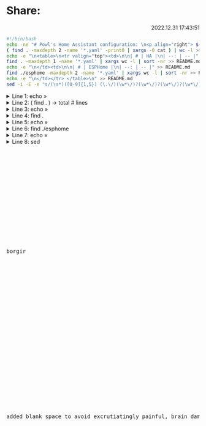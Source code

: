 # Share:
<p align=right> 2022.12.31 17:43:51 </p>

```bash
#!/bin/bash
echo -ne "# Powl's Home Assistant configuration: \n<p align="right"> $(date +"${1:-%Y.%m.%d %H:%M:%S}") </p>\n\n## Total lines of code: " > README.md 
( find . -maxdepth 2 -name '*.yaml' -print0 | xargs -0 cat ) | wc -l >> README.md
echo -e "\n<table>\n<tr valign="top"><td>\n\n| # | HA |\n| --: | -- |" >> README.md
find . -maxdepth 1 -name '*.yaml' | xargs wc -l | sort -nr >> README.md
echo -e "\n</td><td>\n\n| # | ESPHome |\n| --: | -- |" >> README.md
find ./esphome -maxdepth 2 -name '*.yaml' | xargs wc -l | sort -nr >> README.md
echo -e "\n</td></tr> </table>\n" >> README.md
sed -i -E -e "s/(\s*)([0-9]{1,5}) (\.\/)(\w*\/)?(\w*\/)?(\w*\/)?(\w*\/)?(.*\.yaml)/\1\2 [\5\6\7\8](\3\4\5\6\7\8)/" -e "s/(\s{2,10})([0-9]{1,5})/| \2 |/" -e "s/\| ([0-9]*) \| total/\| \*\*\1\*\* \| \*\*Total\*\*/" README.md
```
<details><summary> Line 1: echo »</summary>
<p>

```bash
echo -ne "# Powl's Home Assistant configuration: \n<p align="right"> $(date +"${1:-%Y.%m.%d %H:%M:%S}") </p>\n\n## Total lines of code: " > README.md 
```
echoes the strin and writes to README.md

flag `-e` means `\n` is expanded to a newline character instead of being literally printed

flag `-n` means no trailing new line. We want the following number on the same line

resulting in
```bash
# Powl's Home Assistant configuration: 
<p align="right"> $(date +"${1:-%Y.%m.%d %H:%M:%S}") </p>

## Total lines of code: 
```
where `$(date + "")` renders current date in format given by `$1` or the default `%Y.%m.%d %H:%M:%S` if none given. 

(`$1` is BLABLA when executing `user@device: /home/ $ makereadme.sh BLABLA`)

```
# Powl's Home Assistant configuration: 
<p align="right"> 2023.01.01 13:37:00 </p>

## Total lines of code:
```

</p>
</details>


<details><summary>Line 2: ( find . ) → total # lines </summary>
<p>

```bash
( find . -maxdepth 2 -name '*.yaml' -print0 | xargs -0 cat ) | wc -l >> README.md
```
finds all files in `.` (here)

max depth means only include subdirs of that depth max. I want files of current dir and one dir below (i.e. esphome)

`-name` specifies the file name

`-print0` means don't print to stdout I guess lol

all that is piped via `cat` to `wc -l` which counts the total number of lines in all files that were found.

```
# Powl's Home Assistant configuration: 
<p align="right"> 2023.01.01 13:37:00 </p>

## Total lines of code: 10486
```

</p>
</details>


<details><summary>Line 3: echo »</summary>
<p>

#### We want two tables, HA and ESPHome, nested inside one larger table.
Tables in markdown look like this:
```
|  Title1  | Title2 |
| -------- | ------ |   <--- can specify horiz column alignment 
|  myrow1  | mydata |         with a colon on either side, see example
```

two of which are put into this html thingy

```html
<table>
<tr valign=top><td>   <--- this align prevents the shorter table from 
    mytable1                  scooting halfway down and looking ugly af lol
</td><td>
    mytable2
</td></tr>
</table>
```
so we begin to print

```bash
echo -e "\n<table>\n<tr valign="top"><td>\n\n| # | HA |\n| --: | -- |" >> README.md
```
resulting in
```
▐
<table>
<tr valign="top"><td>

|  #  | HA |
| --: | -- |  <-- left column is now right-aligned
```
</p>
</details>



<details><summary>Line 4: find . </summary>
<p>

```bash
find . -maxdepth 1 -name '*.yaml' | xargs wc -l | sort -nr >> README.md
```
pretty self explanatory, finds files, counts lines, sorts numerically, writes

For reference, find's regular console output looks like this:
```
User@DESKTOP: /home/config $ find . -maxdepth 1 -name '*.yaml' | xargs wc -l | sort -nr
  7934 total
  3435 ./automations.yaml
  1825 ./scripts.yaml
   802 ./automations-telegram.yaml
   300 ./configuration.yaml
etc...
```

</p>
</details>

<details><summary>Line 5: echo »</summary>
<p>

```bash
echo -e "\n</td><td>\n\n| # | ESPHome |\n| --: | -- |" >> README.md
```
same shit again, prints

```
▐
</td><td>   <-- divider between table1 and table2

|  #  | ESPHome |
| --: | -- |

```

</p>
</details>


<details><summary>Line 6: find ./esphome </summary>
<p>

```bash
find ./esphome -maxdepth 2 -name '*.yaml' | xargs wc -l | sort -nr >> README.md
```

again, self explanatory, finds files in subdir `esphome/` and **one** layer of subdirs, i.e. `esphome/common/` 

stdout is:

```
User@DESKTOP: /home/config $ find ./esphome -maxdepth 2 -name '*.yaml' | xargs wc -l | sort -nr
  2591 total
   572 ./esphome/gerald.yaml
   274 ./esphome/cora.yaml
   262 ./esphome/frieder.yaml
   237 ./esphome/berta.yaml
etc...
```

</p>
</details>

<details><summary>Line 7: echo »</summary>
<p>

```bash
echo -e "\n</td></tr> </table>\n" >> README.md
```

bruh

```
▐
</td></tr> </table>     <-- end of tableception
```

</p>
</details>



<details><summary>Line 8: sed</summary>
<p>

# sed

sed enables regex operations on files. Usually sed outputs to stdout, but

flag `-i` makes it write to the file it is reading from

falg `-E` enables extended patterns, used for grouping patterns with `(...)` and later referring to them with `\1` etc.

flag `-e` is just an identifyer of a regex pattern we wanna apply. We're using it it three times

```bash
sed -i -E 
-e "s/(\s*)([0-9]{1,5}) (\.\/)(\w*\/)?(\w*\/)?(\w*\/)?(\w*\/)?(.*\.yaml)/\1\2 [\5\6\7\8](\3\4\5\6\7\8)/" 
-e "s/(\s{2,10})([0-9]{1,5})/| \2 |/" 
-e "s/\| ([0-9]*) \| total/\| \*\*\1\*\* \| \*\*Total\*\*/" README.md
```

We want to replace text (`s`), so we use `-e "s/ search_pattern / replace_with /"`

<br/>

### First pattern: Place links to the files

```bash
-e "s/(\s*)([0-9]{1,5}) (\.\/)(\w*\/)?(\w*\/)?(\w*\/)?(\w*\/)?(.*\.yaml)/\1\2 [\5\6\7\8](\3\4\5\6\7\8)/" 
```

<details><summary>Unfold</summary>
<p>

We can place links using this syntax: `[prettyname](link/to/file)`

Replace `(\s*)([0-9]{1,5}) (\.\/)(\w*\/)?(\w*\/)?(\w*\/)?(\w*\/)?(.*\.yaml)`

with `\1\2 [\5\6\7\8](\3\4\5\6\7\8)`

```
  7918 total
  3435 ./automations.yaml
   572 ./esphome/gerald.yaml
\1 \2  \3  \4\7      \8
```

`\1` contains `\s*` which is an arbitrary amount of whitespaces that are followed by a number (in \2). But regex is a greedy cunt so it takes em all lol

`\2` contains `[0-9]{1,5}` which is one to five digits, remember, greedy. This is the amount of lines in the file we're currently looking at.

`\3` contains `\.\/` which is just a full stop and a forwardslash, but both need to be escaped (coz `.` is *any* char)

`\4,\5,\6,\7` *can* contain `\w*\/` (quantified by ?, so either 0 or 1 occurance) which means an arbitrary amount of word chars, followed by a forwardslash. This is all subdirectories, **if there are any**.

finally, `\8` contains `.*\.yaml` which is any amount of any character followed by `.yaml` = The filename.

After that, our text looks like this

```
  7918 total
  3435 [automations.yaml](./automations.yaml)
   572 [gerald.yaml](./esphome/gerald.yaml)
\1 \2  [ \5\6\7\8  ](    \3\4\5\6\7\8     )
```
Notice in the square brackets we intentionally left out some path variables but kept others.
We don't want `\3\4` (`./` and `esphome/`) but do wan't `\5\6\7`, because those can store any path beyond `esphome/`, for example esphome's subdir `common/`.
<details><summary>Have a look if you need</summary>
<p>

```
 7918 total
    1 ./esphome/common/build_path.yaml 
translates to:
    1 [common/build_path.yaml](./esphome/common/build_path.yaml)
\1 \2 [       \5\6\7\8       ](          \3\4\5\6\7\8          )
```
</p>
</details>


</p>
</details>

<br/>

### Second pattern. Put pipes around line numbers

```bash
-e "s/(\s{2,10})([0-9]{1,5})/| \2 |/" 
```

<details><summary>Unfold</summary>
<p>

Replace `(\s{2,10})([0-9]{1,5})` with `| \2 |`

We lose `\1` which are the whitespaces and place pipes around `\2`. Bish bash bosh

Look rn:
```
| 7918 | total
| 3435 | [automations.yaml](./automations.yaml)
| 1825 | [scripts.yaml](./scripts.yaml)
```

</p>
</details>

<br/>

### Third pattern. Make the totals bold face

```bash
-e "s/\| ([0-9]*) \| total/\| \*\*\1\*\* \| \*\*Total\*\*/"
```

<details><summary>Unfold</summary>
<p>

Replace `\| ([0-9]*) \| total` with `\| \*\*\1\*\* \| \*\*Total\*\*`

Find text `| xxxx | total` and put \*\*s around. We need to escape all asterisks because else they'd be quantifiers, obv. 


</p>
</details>


<br/>

## We're done. The document should now look like this:


<details><summary>Raw</summary>
<p>

```
# Powl's Home Assistant configuration: 
<p align="right"> 2023.01.01 13:37:00 </p>

## Total lines of code: 10486

<table>
<tr valign=top><td>

| # | Home Assistant |
| --: | -- |
| **7918** | **Total**
| 3435 | [automations.yaml](./automations.yaml)
| 1825 | [scripts.yaml](./scripts.yaml)
| 802 | [automations-telegram.yaml](./automations-telegram.yaml)
 «redacted»
| 5 | [counter.yaml](./counter.yaml)

</td><td>

| # | ESPHome |
| --: | -- |
| **2591** | **Total**
| 572 | [gerald.yaml](./esphome/gerald.yaml)
| 274 | [cora.yaml](./esphome/cora.yaml)
 «redacted»
| 13 | [common/nuki_dev.yaml](./esphome/common/nuki_dev.yaml)
| 9 | [common/nuki.yaml](./esphome/common/nuki.yaml)
| 1 | [common/build_path.yaml](./esphome/common/build_path.yaml)

</td></tr> </table>
```
  </p>
  </details>


<details><summary>Formatted</summary>
<p>

# Powl's Home Assistant configuration: 
<p align="right"> 2023.01.01 13:37:00 </p>

## Total lines of code: 10486

<table>
<tr valign=top><td>

| # | Home Assistant |
| --: | -- |
| **7918** | **Total**
| 3435 | [automations.yaml](./automations.yaml)
| 1825 | [scripts.yaml](./scripts.yaml)
| 802 | [automations-telegram.yaml](./automations-telegram.yaml)
«redacted»
| 5 | [counter.yaml](./counter.yaml)

</td><td>

| # | ESPHome |
| --: | -- |
| **2591** | **Total**
| 572 | [gerald.yaml](./esphome/gerald.yaml)
| 274 | [cora.yaml](./esphome/cora.yaml)
«redacted»
| 13 | [common/nuki_dev.yaml](./esphome/common/nuki_dev.yaml)
| 9 | [common/nuki.yaml](./esphome/common/nuki.yaml)
| 1 | [common/build_path.yaml](./esphome/common/build_path.yaml)

</td></tr> </table>

</p>
</details>

</p>
</details>

<pre>
















borgir


























added blank space to avoid excrutiatingly painful, brain damaging section unfolding
</pre>